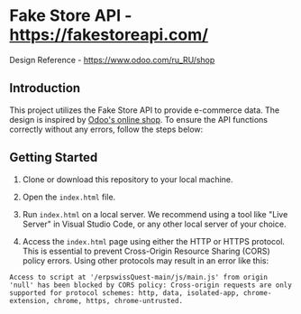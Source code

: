 # Fake Store API - https://fakestoreapi.com/
Design Reference - https://www.odoo.com/ru_RU/shop

## Introduction

This project utilizes the Fake Store API to provide e-commerce data. The design is inspired by [Odoo's online shop](https://www.odoo.com/ru_RU/shop). To ensure the API functions correctly without any errors, follow the steps below:

## Getting Started

1. Clone or download this repository to your local machine.

2. Open the `index.html` file.

3. Run `index.html` on a local server. We recommend using a tool like "Live Server" in Visual Studio Code, or any other local server of your choice.

4. Access the `index.html` page using either the HTTP or HTTPS protocol. This is essential to prevent Cross-Origin Resource Sharing (CORS) policy errors. Using other protocols may result in an error like this:

```plaintext
Access to script at '/erpswissQuest-main/js/main.js' from origin 'null' has been blocked by CORS policy: Cross-origin requests are only supported for protocol schemes: http, data, isolated-app, chrome-extension, chrome, https, chrome-untrusted.
